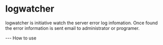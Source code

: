 logwatcher
==========

logwatcher is initiative watch the server error log infomation.
Once found the error information is sent email to administrator or programer.

--- How to use
